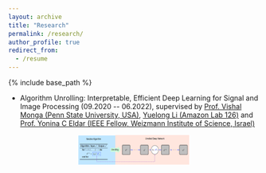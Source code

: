```yaml
---
layout: archive
title: "Research"
permalink: /research/
author_profile: true
redirect_from:
  - /resume
---
```

{% include base_path %}

* Algorithm Unrolling: Interpretable, Efficient Deep Learning for Signal and Image Processing (09.2020 -- 06.2022), supervised by [Prof. Vishal Monga (Penn State University, USA)](http://signal.ee.psu.edu/faculty.html), [Yuelong Li (Amazon Lab 126)](https://www.linkedin.com/in/yuelong-li-19ba128b/) and [Prof. Yonina C Eldar (IEEE Fellow, Weizmann Institute of Science, Israel)](https://www.weizmann.ac.il/math/yonina/)
<center><img src='/images/research1.png' width="45%" height="45%" /></center>


